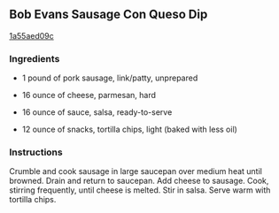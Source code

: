 ## Bob Evans Sausage Con Queso Dip

[1a55aed09c](http://www.food.com/recipe/bob-evans-sausage-con-queso-dip-451448)

### Ingredients

 - 1 pound of pork sausage, link/patty, unprepared

 - 16 ounce of cheese, parmesan, hard

 - 16 ounce of sauce, salsa, ready-to-serve

 - 12 ounce of snacks, tortilla chips, light (baked with less oil)

### Instructions

Crumble and cook sausage in large saucepan over medium heat until browned. Drain and return to saucepan. Add cheese to sausage. Cook, stirring frequently, until cheese is melted. Stir in salsa. Serve warm with tortilla chips.